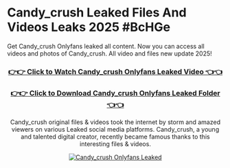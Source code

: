 # Candy_crush Leaked Files And Videos Leaks 2025 #BcHGe

Get Candy_crush Onlyfans leaked all content. Now you can access all videos and photos of Candy_crush. All video and files new update 2025!
<div align="center" title="Candy_crush Onlyfans Leaked">
  
### [👉👉 Click to Watch Candy_crush Onlyfans Leaked Video 👈👈](https://links2leaks.com?utm_source=candy_crush&utm_medium=gitfeb)  
### [👉👉 Click to Download Candy_crush Onlyfans Leaked Folder 👈👈](https://links2leaks.com?utm_source=candy_crush&utm_medium=gitfeb)  

Candy_crush original files & videos took the internet by storm and amazed viewers on various Leaked social media platforms. Candy_crush, a young and talented digital creator, recently became famous thanks to this interesting files & videos.

[![Candy_crush Onlyfans Leaked](https://i.ibb.co/93hzkbrt/l2l.gif)](https://links2leaks.com?utm_source=candy_crush&utm_medium=gitfeb)  

</div>
